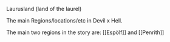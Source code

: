 Laurusland (land of the laurel)

The main Regions/locations/etc in Devil x Hell.

The main two regions in the story are: [[Espölf]] and [[Penrith]] 